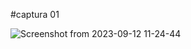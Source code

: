 #captura 01

![Screenshot from 2023-09-12 11-24-44](https://github.com/geormz/Simulacion-por-computadora-Geovanni-Ramirez/assets/113058235/47cfad15-b26a-4b7b-af06-2bd4cc0f2965)


